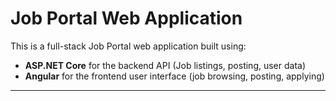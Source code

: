 #  Job Portal Web Application

This is a full-stack Job Portal web application built using:

-  **ASP.NET Core** for the backend API (Job listings, posting, user data)
-  **Angular** for the frontend user interface (job browsing, posting, applying)

---
